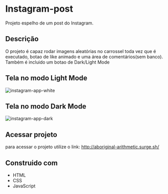 # Instagram-post

Projeto espelho de um post do Instagram.

## Descrição

O projeto é capaz rodar imagens aleatórias no carrossel toda vez que é executado, botao de like animado e uma área de comentários(sem banco). Também é incluido um botao de Dark/Light Mode



## Tela no modo Light Mode

![instagram-app-white](https://user-images.githubusercontent.com/89282968/183532533-52a7dee1-ba05-4799-9142-9265d7741e31.png)

## Tela no modo Dark Mode

![instagram-app-dark](https://user-images.githubusercontent.com/89282968/183532614-d7b9b00a-14b4-46e9-addb-140c18ec295f.png)


## Acessar projeto

para acessar o projeto utilize o link:
http://aboriginal-arithmetic.surge.sh/

##  Construido com

- HTML
- CSS
- JavaScript
